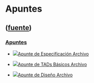 # Apuntes
([fuente](https://campus.exactas.uba.ar/course/view.php?id=990&section=7))
---
### [Apuntes](https://campus.exactas.uba.ar/course/view.php?id=990&section=7)

  - [![ ](https://campus.exactas.uba.ar/theme/image.php/aardvark/core/1524752928/f/pdf-24)Apunte de Especificación Archivo](https://campus.exactas.uba.ar/mod/resource/view.php?id=53267)

  - [![ ](https://campus.exactas.uba.ar/theme/image.php/aardvark/core/1524752928/f/pdf-24)Apunte de TADs Básicos Archivo](https://campus.exactas.uba.ar/mod/resource/view.php?id=53266)

  - [![ ](https://campus.exactas.uba.ar/theme/image.php/aardvark/core/1524752928/f/pdf-24)Apunte de Diseño Archivo](https://campus.exactas.uba.ar/mod/resource/view.php?id=53268)

